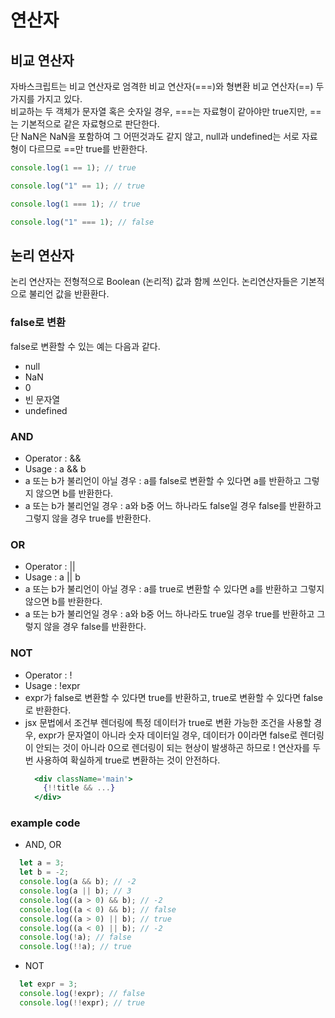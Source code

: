 # 연산자  
## 비교 연산자  
자바스크립트는 비교 연산자로 엄격한 비교 연산자(===)와 형변환 비교 연산자(==) 두가지를 가지고 있다.  
비교하는 두 객체가 문자열 혹은 숫자일 경우, ===는 자료형이 같아야만 true지만, ==는 기본적으로 같은 자료형으로 판단한다.  
단 NaN은 NaN을 포함하여 그 어떤것과도 같지 않고, null과 undefined는 서로 자료형이 다르므로 ==만 true를 반환한다.  

```js  
console.log(1 == 1); // true

console.log("1" == 1); // true

console.log(1 === 1); // true

console.log("1" === 1); // false
```  

## 논리 연산자  
논리 연산자는 전형적으로 Boolean (논리적) 값과 함께 쓰인다. 논리연산자들은 기본적으로 불리언 값을 반환환다.  
### false로 변환  
  false로 변환할 수 있는 예는 다음과 같다.  
  - null  
  - NaN  
  - 0  
  - 빈 문자열  
  - undefined  

### AND  
  - Operator : &&  
  - Usage : a && b  
  - a 또는 b가 불리언이 아닐 경우 : a를 false로 변환할 수 있다면 a를 반환하고 그렇지 않으면 b를 반환한다.  
  - a 또는 b가 불리언일 경우 : a와 b중 어느 하나라도 false일 경우 false를 반환하고 그렇지 않을 경우 true를 반환한다.  

### OR  
  - Operator : ||  
  - Usage : a || b  
  - a 또는 b가 불리언이 아닐 경우 : a를 true로 변환할 수 있다면 a를 반환하고 그렇지 않으면 b를 반환한다.  
  - a 또는 b가 불리언일 경우 : a와 b중 어느 하나라도 true일 경우 true를 반환하고 그렇지 않을 경우 false를 반환한다.  

### NOT  
  - Operator : !  
  - Usage : !expr  
  - expr가 false로 변환할 수 있다면 true를 반환하고, true로 변환할 수 있다면 false로 반환한다.  
  - jsx 문법에서 조건부 렌더링에 특정 데이터가 true로 변환 가능한 조건을 사용할 경우, expr가 문자열이 아니라 숫자 데이터일 경우, 데이터가 0이라면 false로 렌더링이 안되는 것이 아니라 0으로 렌더링이 되는 현상이 발생하곤 하므로 ! 연산자를 두번 사용하여 확실하게 true로 변환하는 것이 안전하다.  
    ```jsx  
      <div className='main'>
        {!!title && ...}
      </div>
    ```  

### example code  
  - AND, OR  
  ```js  
    let a = 3;
    let b = -2;
    console.log(a && b); // -2
    console.log(a || b); // 3
    console.log((a > 0) && b); // -2
    console.log((a < 0) && b); // false
    console.log((a > 0) || b); // true
    console.log((a < 0) || b); // -2
    console.log(!a); // false
    console.log(!!a); // true
  ```  

  - NOT  
  ```js  
    let expr = 3;
    console.log(!expr); // false
    console.log(!!expr); // true
  ```  

